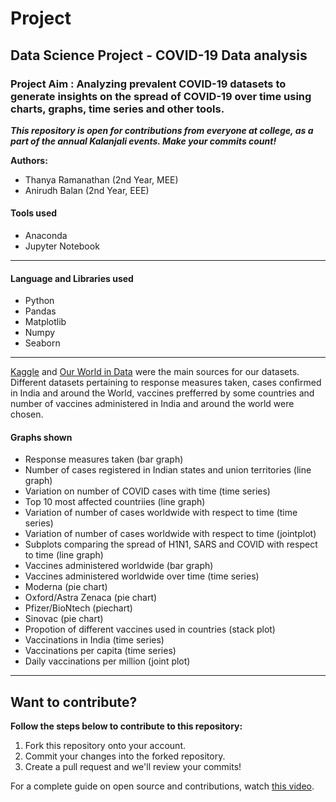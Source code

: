# Project
## Data Science Project - COVID-19 Data analysis
### Project Aim : Analyzing prevalent COVID-19 datasets to generate insights on the spread of COVID-19 over time using charts, graphs, time series and other tools.
***This repository is open for contributions from everyone at college, as a part of the annual Kalanjali events. Make your commits count!***

**Authors:** 
- Thanya Ramanathan (2nd Year, MEE)
- Anirudh Balan (2nd Year, EEE)

#### Tools used
- Anaconda
- Jupyter Notebook
---
#### Language and Libraries used
- Python
- Pandas
- Matplotlib
- Numpy 
- Seaborn
---

[Kaggle](https://www.kaggle.com/) and [Our World in Data](https://ourworldindata.org/) were the main sources for our datasets.  
Different datasets pertaining to response measures taken, cases confirmed in India and around the World, vaccines prefferred by some countries and number of vaccines administered in India and around the world were chosen.

#### Graphs shown
- Response measures taken (bar graph)
- Number of cases registered in Indian states and union territories (line graph)
- Variation on number of COVID cases with time (time series)
- Top 10 most affected countriies (line graph)
- Variation of number of cases worldwide with respect to time (time series)
- Variation of number of cases worldwide with respect to time (jointplot)
- Subplots comparing the spread of H1N1, SARS and COVID with respect to time (line graph)
- Vaccines administered worldwide (bar graph)
- Vaccines administered worldwide over time (time series)
- Moderna (pie chart)
- Oxford/Astra Zenaca (pie chart)
- Pfizer/BioNtech (piechart)
- Sinovac (pie chart)
- Propotion of different vaccines used in countries (stack plot)
- Vaccinations in India (time series)
- Vaccinations per capita (time series)
- Daily vaccinations per million (joint plot)
-----

## Want to contribute?
**Follow the steps below to contribute to this repository:**
1. Fork this repository onto your account.
2. Commit your changes into the forked repository.
3. Create a pull request and we'll review your commits!

For a complete guide on open source and contributions, watch [this video](https://youtu.be/yzeVMecydCE).
